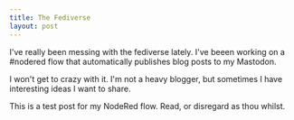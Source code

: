 ```yaml
---
title: The Fediverse
layout: post
---
```

I've really been messing with the fediverse lately. I've beeen working on a #nodered flow that automatically publishes blog posts to my Mastodon.

I won't get to crazy with it. I'm not a heavy blogger, but sometimes I have interesting ideas I want to share. 

This is a test post for my NodeRed flow. Read, or disregard as thou whilst.